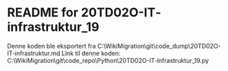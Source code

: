 # README for 20TD02O-IT‐infrastruktur_19
Denne koden ble eksportert fra C:\WikiMigration\git\code_dump\20TD02O-IT‐infrastruktur.md
Link til denne koden: C:\WikiMigration\git\code_repo\Python\20TD02O-IT‐infrastruktur_19.py
